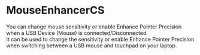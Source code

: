 MouseEnhancerCS
===============

You can change mouse sensitivity or enable Enhance Pointer Precision when a USB Device (Mouse) is connected/Disconnected.
<br>It can be used to change the sensitivity or enable Enhance Pointer Precision when switching between a USB mouse and touchpad on your laptop.
